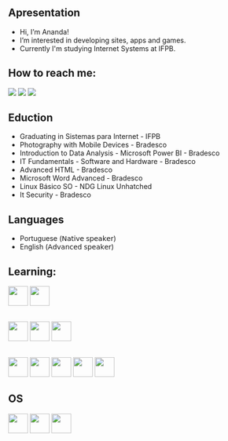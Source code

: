 ## Apresentation
- Hi, I’m Ananda!
- I’m interested in developing sites, apps and games.
- Currently I'm studying Internet Systems at IFPB.

## How to reach me:
<div>
<a href="anandaguedesdoo@gmail.com"><img loading="lazy" src="https://img.shields.io/badge/Gmail-D14836?style=for-the-badge&logo=gmail&logoColor=white" target="_blank"></a>
<a href="https://www.linkedin.com/in/ananda-guedes" target="_blank"><img loading="lazy" src="https://img.shields.io/badge/-LinkedIn-%230077B5?style=for-the-badge&logo=linkedin&logoColor=white" target="_blank"></a> <a href="https://www.instagram.com/agu3des/"><img loading="lazy" src="https://img.shields.io/badge/Instagram-E4405F?style=for-the-badge&logo=instagram&logoColor=white"></a>
</div>

## Eduction
- Graduating in Sistemas para Internet - IFPB
- Photography with Mobile Devices - Bradesco
- Introduction to Data Analysis - Microsoft Power BI - Bradesco
- IT Fundamentals - Software and Hardware -  Bradesco
- Advanced HTML -  Bradesco
- Microsoft Word  Advanced -  Bradesco
- Linux Básico SO - NDG Linux Unhatched
- It Security - Bradesco

## Languages
- Portuguese (𝖭𝖺𝗍𝗂𝗏𝖾 𝗌𝗉𝖾𝖺𝗄𝖾𝗋)
- English (𝖠𝖽𝗏𝖺𝗇𝖼𝖾𝖽 𝗌𝗉𝖾𝖺𝗄𝖾𝗋)

## Learning:
<img loading="lazy" src="https://cdn.jsdelivr.net/gh/devicons/devicon/icons/javascript/javascript-original.svg" width="40" height="40"/> <img src="https://cdn.jsdelivr.net/gh/devicons/devicon/icons/mysql/mysql-original.svg" width="40" height="40"/>

##
<img loading="lazy" src="https://cdn.jsdelivr.net/gh/devicons/devicon/icons/css3/css3-original.svg" width="40" height="40"/> <img loading="lazy" src="https://cdn.jsdelivr.net/gh/devicons/devicon/icons/html5/html5-original.svg" width="40" height="40"/> <img loading="lazy" src="https://cdn.jsdelivr.net/gh/devicons/devicon/icons/python/python-original.svg" width="40" height="40"/> 

##
<img loading="lazy" src="https://cdn.jsdelivr.net/gh/devicons/devicon/icons/git/git-original.svg" width="40" height="40"/> <img loading="lazy" src="https://cdn.jsdelivr.net/gh/devicons/devicon/icons/figma/figma-original.svg" width="40" height="40"/> <img loading="lazy" src="https://cdn.jsdelivr.net/gh/devicons/devicon/icons/canva/canva-original.svg" width="40" height="40"/> <img loading="lazy" src="https://cdn.jsdelivr.net/gh/devicons/devicon/icons/vscode/vscode-original.svg" width="40" height="40"/> <img src="https://cdn.jsdelivr.net/gh/devicons/devicon/icons/tailwindcss/tailwindcss-plain.svg" width="40" height="40"/>

## OS
<img loading="lazy" src="https://cdn.jsdelivr.net/gh/devicons/devicon/icons/linux/linux-original.svg" width="40" height="40"/> <img loading="lazy" src="https://cdn.jsdelivr.net/gh/devicons/devicon/icons/windows8/windows8-original.svg" width="40" height="40"/> <img loading="lazy" src="https://cdn.jsdelivr.net/gh/devicons/devicon/icons/apple/apple-original.svg" width="40" height="40"/> 
